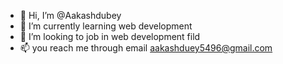 - 👋 Hi, I’m @Aakashdubey
- 🌱 I’m currently learning web development
- 💞️ I’m looking to job in web development fild
- 📫 you reach me through email aakashduey5496@gmail.com 
  

<!---
Aakashdube/Aakashdube is a ✨ special ✨ repository because its `README.md` (this file) appears on your GitHub profile.
You can click the Preview link to take a look at your changes.
--->
